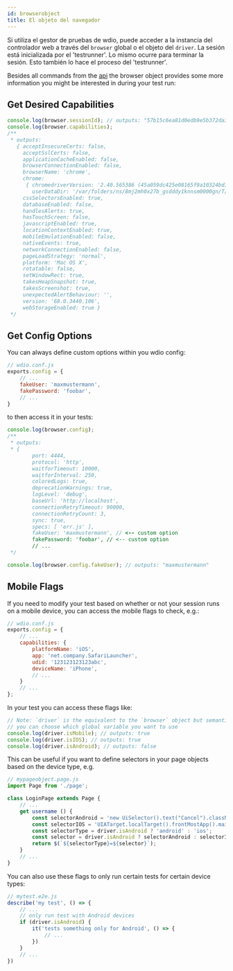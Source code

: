 ```yaml
---
id: browserobject
title: El objeto del navegador
---
```

Si utiliza el gestor de pruebas de wdio, puede acceder a la instancia del controlador web a través del `browser` global o el objeto del `driver`. La sesión está inicializada por el 'testrunner'. Lo mismo ocurre para terminar la sesión. Esto también lo hace el proceso del 'testrunner'.

Besides all commands from the [api](API.md) the browser object provides some more information you might be interested in during your test run:

## Get Desired Capabilities

```js
console.log(browser.sessionId); // outputs: "57b15c6ea81d0edb9e5b372da3d9ce28"
console.log(browser.capabilities);
/**
 * outputs:
   { acceptInsecureCerts: false,
     acceptSslCerts: false,
     applicationCacheEnabled: false,
     browserConnectionEnabled: false,
     browserName: 'chrome',
     chrome:
      { chromedriverVersion: '2.40.565386 (45a059dc425e08165f9a10324bd1380cc13ca363)',
        userDataDir: '/var/folders/ns/8mj2mh0x27b_gsdddy1knnsm0000gn/T/.org.chromium.Chromium.mpJ0yc' },
     cssSelectorsEnabled: true,
     databaseEnabled: false,
     handlesAlerts: true,
     hasTouchScreen: false,
     javascriptEnabled: true,
     locationContextEnabled: true,
     mobileEmulationEnabled: false,
     nativeEvents: true,
     networkConnectionEnabled: false,
     pageLoadStrategy: 'normal',
     platform: 'Mac OS X',
     rotatable: false,
     setWindowRect: true,
     takesHeapSnapshot: true,
     takesScreenshot: true,
     unexpectedAlertBehaviour: '',
     version: '68.0.3440.106',
     webStorageEnabled: true }
 */
```

## Get Config Options

You can always define custom options within you wdio config:

```js
// wdio.conf.js
exports.config = {
    // ...
    fakeUser: 'maxmustermann',
    fakePassword: 'foobar',
    // ...
}
```

to then access it in your tests:

```js
console.log(browser.config);
/**
 * outputs:
 * {
        port: 4444,
        protocol: 'http',
        waitforTimeout: 10000,
        waitforInterval: 250,
        coloredLogs: true,
        deprecationWarnings: true,
        logLevel: 'debug',
        baseUrl: 'http://localhost',
        connectionRetryTimeout: 90000,
        connectionRetryCount: 3,
        sync: true,
        specs: [ 'err.js' ],
        fakeUser: 'maxmustermann', // <-- custom option
        fakePassword: 'foobar', // <-- custom option
        // ...
 */

console.log(browser.config.fakeUser); // outputs: "maxmustermann"
```

## Mobile Flags

If you need to modify your test based on whether or not your session runs on a mobile device, you can access the mobile flags to check, e.g.:

```js
// wdio.conf.js
exports.config = {
    // ...
    capabilities: {
        platformName: 'iOS',
        app: 'net.company.SafariLauncher',
        udid: '123123123123abc',
        deviceName: 'iPhone',
        // ...
    }
    // ...
};
```

In your test you can access these flags like:

```js
// Note: `driver` is the equivalent to the `browser` object but semantically more correct
// you can choose which global variable you want to use
console.log(driver.isMobile); // outputs: true
console.log(driver.isIOS); // outputs: true
console.log(driver.isAndroid); // outputs: false
```

This can be useful if you want to define selectors in your page objects based on the device type, e.g.

```js
// mypageobject.page.js
import Page from './page';

class LoginPage extends Page {
    // ...
    get username () {
        const selectorAndroid = 'new UiSelector().text("Cancel").className("android.widget.Button")';
        const selectorIOS = 'UIATarget.localTarget().frontMostApp().mainWindow().buttons()[0]';
        const selectorType = driver.isAndroid ? 'android' : 'ios';
        const selector = driver.isAndroid ? selectorAndroid : selectorIOS;
        return $(`${selectorType}=${selector}`);
    }
    // ...
}
```

You can also use these flags to only run certain tests for certain device types:

```js
// mytest.e2e.js
describe('my test', () => {
    // ...
    // only run test with Android devices
    if (driver.isAndroid) {
        it('tests something only for Android', () => {
            // ...
        })
    }
    // ...
})
```